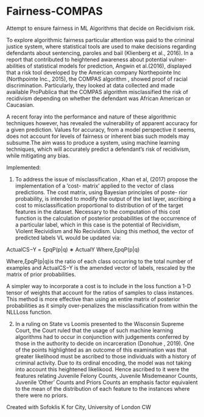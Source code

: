 # Fairness-COMPAS
Attempt to ensure fairness in ML Algorithms that decide on Recidivism risk. 

To explore algorithmic fairness particular attention was paid to the criminal justice system, where statistical tools are used to make decisions regarding defendants about sentencing, paroles and bail (Klienberg et al., 2016). In a report that contributed to heightened awareness about potential vulner- abilities of statistical models for prediction, Angwin et al.(2016), displayed that a risk tool developed by the American company Northepointe Inc (Northpointe Inc., 2015), the COMPAS algorithm , showed proof of racial discrimination. Particularly, they looked at data collected and made available ProPublica that the COMPAS algorithm misclassified the risk of recidivism depending on whether the defendant was African American or Caucasian.

A recent foray into the performance and nature of these algorithmic techniques however, has revealed the vulnerability of apparent accuracy for a given prediction. Values for accuracy, from a model perspective it seems, does not account for levels of fairness or inherent bias such models may subsume.The aim wass to produce a system, using machine learning techniques, which will accurately predict a defendant’s risk of recidivism, while mitigating any bias.

Implemented:
1. To address the issue of misclassification , Khan et al, (2017) propose the implementation of a ’cost- matrix’ applied to the vector of class predictions. The cost matrix, using Bayesian principles of poste- rior probability, is intended to modify the output of the last layer, ascribing a cost to misclassification proportional to distribution of of the target features in the dataset. Necessary to the computation of this cost function is the calculation of posterior probabilities of the occurrence of a particular label, which in this case is the potential of Recividism, Violent Recividism and No Recividism. Using this method, the vector of predicted labels VL would be updated via:

ActualCS−Y = ξpqP(p|q) ∗ ActualY Where,ξpqP(p|q)

Where,ξpqP(p|q)is the ratio of each class occurring to the total number of examples and ActualCS−Y
is the amended vector of labels, rescaled by the matrix of prior probabilities.

A simpler way to incorporate a cost is to include in the loss function a 1-D tensor of weights that account for the ratios of samples to class instances. This method is more effective than using an entire matrix of posterior probabilities as it simply over-penalizes the misclassification from within the NLLLoss function.

2. In a ruling on State vs Loomis presented to the Wisconsin Supreme Court, the Court ruled that the usage of such machine learning algorithms had to occur in conjunction with judgements conferred by those in the authority to decide on incarceration (Donohue , 2019). One of the points highlighted as an outcome of this examination was that greater likelihood must be ascribed to those individuals with a history of criminal activity. Due to its ordinal encoding, the model was not taking into account this heightened likelikood. Hence ascribed to it were the features relating Juvenile Felony Counts, Juvenile Misdemeanor Counts, Juvenile ’Other’ Counts and Priors Counts an emphasis factor equivalent to the mean of the distribution of each feature to the instances where there were no priors.


Created with Sofoklis K for City, University of London CW 
